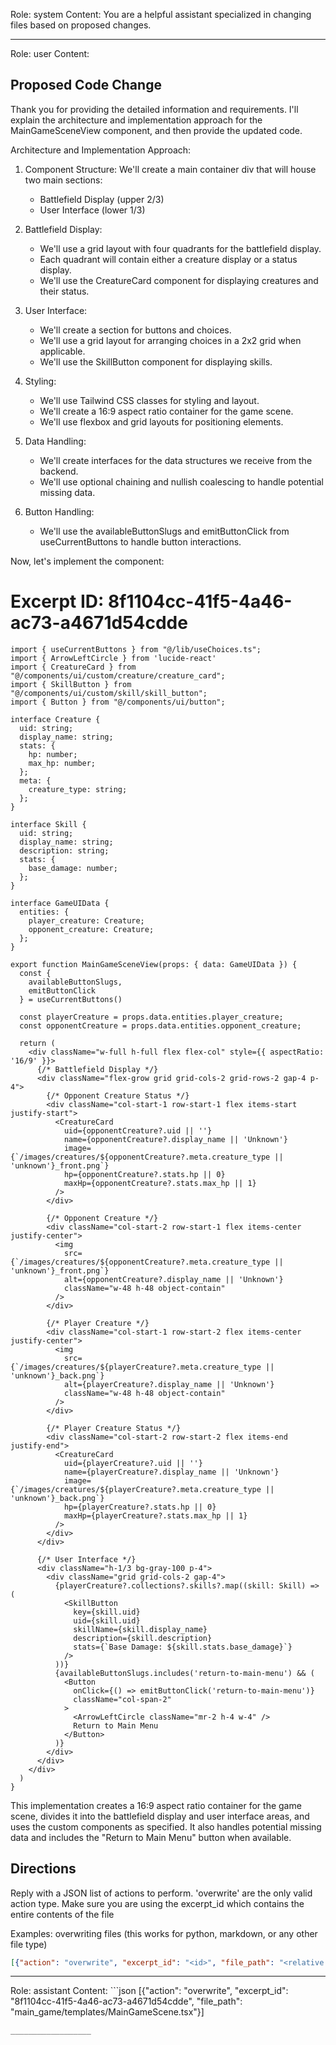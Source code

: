 Role: system
Content: You are a helpful assistant specialized in changing files based on proposed changes.
__________________
Role: user
Content: 
## Proposed Code Change
Thank you for providing the detailed information and requirements. I'll explain the architecture and implementation approach for the MainGameSceneView component, and then provide the updated code.

Architecture and Implementation Approach:

1. Component Structure:
   We'll create a main container div that will house two main sections:
   - Battlefield Display (upper 2/3)
   - User Interface (lower 1/3)

2. Battlefield Display:
   - We'll use a grid layout with four quadrants for the battlefield display.
   - Each quadrant will contain either a creature display or a status display.
   - We'll use the CreatureCard component for displaying creatures and their status.

3. User Interface:
   - We'll create a section for buttons and choices.
   - We'll use a grid layout for arranging choices in a 2x2 grid when applicable.
   - We'll use the SkillButton component for displaying skills.

4. Styling:
   - We'll use Tailwind CSS classes for styling and layout.
   - We'll create a 16:9 aspect ratio container for the game scene.
   - We'll use flexbox and grid layouts for positioning elements.

5. Data Handling:
   - We'll create interfaces for the data structures we receive from the backend.
   - We'll use optional chaining and nullish coalescing to handle potential missing data.

6. Button Handling:
   - We'll use the availableButtonSlugs and emitButtonClick from useCurrentButtons to handle button interactions.

Now, let's implement the component:

# Excerpt ID: 8f1104cc-41f5-4a46-ac73-a4671d54cdde
```tsx main_game/templates/MainGameScene.tsx
import { useCurrentButtons } from "@/lib/useChoices.ts";
import { ArrowLeftCircle } from 'lucide-react'
import { CreatureCard } from "@/components/ui/custom/creature/creature_card";
import { SkillButton } from "@/components/ui/custom/skill/skill_button";
import { Button } from "@/components/ui/button";

interface Creature {
  uid: string;
  display_name: string;
  stats: {
    hp: number;
    max_hp: number;
  };
  meta: {
    creature_type: string;
  };
}

interface Skill {
  uid: string;
  display_name: string;
  description: string;
  stats: {
    base_damage: number;
  };
}

interface GameUIData {
  entities: {
    player_creature: Creature;
    opponent_creature: Creature;
  };
}

export function MainGameSceneView(props: { data: GameUIData }) {
  const {
    availableButtonSlugs,
    emitButtonClick
  } = useCurrentButtons()

  const playerCreature = props.data.entities.player_creature;
  const opponentCreature = props.data.entities.opponent_creature;

  return (
    <div className="w-full h-full flex flex-col" style={{ aspectRatio: '16/9' }}>
      {/* Battlefield Display */}
      <div className="flex-grow grid grid-cols-2 grid-rows-2 gap-4 p-4">
        {/* Opponent Creature Status */}
        <div className="col-start-1 row-start-1 flex items-start justify-start">
          <CreatureCard
            uid={opponentCreature?.uid || ''}
            name={opponentCreature?.display_name || 'Unknown'}
            image={`/images/creatures/${opponentCreature?.meta.creature_type || 'unknown'}_front.png`}
            hp={opponentCreature?.stats.hp || 0}
            maxHp={opponentCreature?.stats.max_hp || 1}
          />
        </div>

        {/* Opponent Creature */}
        <div className="col-start-2 row-start-1 flex items-center justify-center">
          <img
            src={`/images/creatures/${opponentCreature?.meta.creature_type || 'unknown'}_front.png`}
            alt={opponentCreature?.display_name || 'Unknown'}
            className="w-48 h-48 object-contain"
          />
        </div>

        {/* Player Creature */}
        <div className="col-start-1 row-start-2 flex items-center justify-center">
          <img
            src={`/images/creatures/${playerCreature?.meta.creature_type || 'unknown'}_back.png`}
            alt={playerCreature?.display_name || 'Unknown'}
            className="w-48 h-48 object-contain"
          />
        </div>

        {/* Player Creature Status */}
        <div className="col-start-2 row-start-2 flex items-end justify-end">
          <CreatureCard
            uid={playerCreature?.uid || ''}
            name={playerCreature?.display_name || 'Unknown'}
            image={`/images/creatures/${playerCreature?.meta.creature_type || 'unknown'}_back.png`}
            hp={playerCreature?.stats.hp || 0}
            maxHp={playerCreature?.stats.max_hp || 1}
          />
        </div>
      </div>

      {/* User Interface */}
      <div className="h-1/3 bg-gray-100 p-4">
        <div className="grid grid-cols-2 gap-4">
          {playerCreature?.collections?.skills?.map((skill: Skill) => (
            <SkillButton
              key={skill.uid}
              uid={skill.uid}
              skillName={skill.display_name}
              description={skill.description}
              stats={`Base Damage: ${skill.stats.base_damage}`}
            />
          ))}
          {availableButtonSlugs.includes('return-to-main-menu') && (
            <Button
              onClick={() => emitButtonClick('return-to-main-menu')}
              className="col-span-2"
            >
              <ArrowLeftCircle className="mr-2 h-4 w-4" />
              Return to Main Menu
            </Button>
          )}
        </div>
      </div>
    </div>
  )
}
```

This implementation creates a 16:9 aspect ratio container for the game scene, divides it into the battlefield display and user interface areas, and uses the custom components as specified. It also handles potential missing data and includes the "Return to Main Menu" button when available.

## Directions
Reply with a JSON list of actions to perform. 'overwrite' are the only valid action type. 
Make sure you are using the excerpt_id which contains the entire contents of the file

Examples:
overwriting files (this works for python, markdown, or any other file type)
```json output_example1
[{"action": "overwrite", "excerpt_id": "<id>", "file_path": "<relative file path>"}]
```

__________________
Role: assistant
Content: ```json
[{"action": "overwrite", "excerpt_id": "8f1104cc-41f5-4a46-ac73-a4671d54cdde", "file_path": "main_game/templates/MainGameScene.tsx"}]
```
__________________

